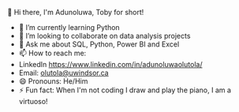   👋 Hi there, I'm Adunoluwa, Toby for short! 

- 🌱 I’m currently learning Python
- 👯 I’m looking to collaborate on data analysis projects
- 💬 Ask me about SQL, Python, Power BI and Excel
- 📫 How to reach me: 
- LinkedIn https://www.linkedin.com/in/adunoluwaolutola/ 
- Email: olutola@uwindsor.ca
- 😄 Pronouns: He/Him
- ⚡ Fun fact: When I'm not coding I draw and play the piano, I am a virtuoso!


